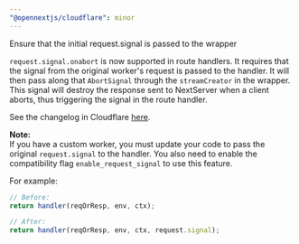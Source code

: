```yaml
---
"@opennextjs/cloudflare": minor
---
```


Ensure that the initial request.signal is passed to the wrapper

`request.signal.onabort` is now supported in route handlers. It requires that the signal from the original worker's request is passed to the handler. It will then pass along that `AbortSignal` through the `streamCreator` in the wrapper. This signal will destroy the response sent to NextServer when a client aborts, thus triggering the signal in the route handler.

See the changelog in Cloudflare [here](https://developers.cloudflare.com/changelog/2025-05-22-handle-request-cancellation/).

**Note:**  
If you have a custom worker, you must update your code to pass the original `request.signal` to the handler. You also need to enable the compatibility flag `enable_request_signal` to use this feature.

For example:

```js
// Before:
return handler(reqOrResp, env, ctx);

// After:
return handler(reqOrResp, env, ctx, request.signal);
```
